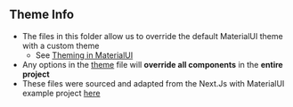 ## Theme Info

- The files in this folder allow us to override the default MaterialUI theme with a custom theme
    - See [Theming in MaterialUI](https://mui.com/material-ui/customization/theming/)
- Any options in the [theme](theme.ts) file will **override all components** in the **entire project**
- These files were sourced and adapted from the Next.Js with MaterialUI example
  project [here](https://github.com/mui/material-ui/tree/master/examples/material-ui-nextjs-ts)
